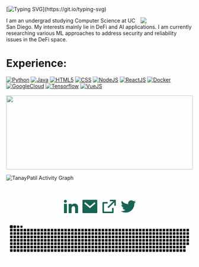 [![Typing SVG](https://readme-typing-svg.herokuapp.com?color=FFFFFF&size=39&multiline=true&width=700&lines=Hey!)](https://git.io/typing-svg)

<a href="#"><img width="28%" height="auto" align="right" src="https://github.com/rajput2107/rajput2107/blob/master/Assets/Developer.gif" /></a>

I am an undergrad studying Computer Science at UC San Diego. My interests mainly lie in DeFi and AI applications. I am currently researching various ML approaches to address security and reliability issues in the DeFi space.

  
# Experience:
<div>
  <a href='' target="_blank"><img src="https://www.vectorlogo.zone/logos/python/python-ar21.svg" alt="Python"/></a>
  <a href='' target="_blank"><img src="https://www.vectorlogo.zone/logos/java/java-ar21.svg" alt="Java"/></a>
  <a href='' target="_blank"><img src="https://www.vectorlogo.zone/logos/w3_html5/w3_html5-ar21.svg" alt="HTML5"/></a>
  <a href='' target="_blank"><img src="https://www.vectorlogo.zone/logos/w3_css/w3_css-ar21.svg" alt="CSS"/></a>
  <a href='' target="_blank"><img src="https://www.vectorlogo.zone/logos/nodejs/nodejs-ar21.svg" alt="NodeJS"/></a>
  <a href='' target="_blank"><img src="https://www.vectorlogo.zone/logos/reactjs/reactjs-ar21.svg" alt="ReactJS"/></a>
  <a href='' target="_blank"><img src="https://www.vectorlogo.zone/logos/docker/docker-ar21.svg" alt="Docker"/></a>
  <a href='' target="_blank"><img src="https://www.vectorlogo.zone/logos/google_cloud/google_cloud-ar21.svg" alt="GoogleCloud"/></a>
  <a href='' target="_blank"><img src="https://www.vectorlogo.zone/logos/tensorflow/tensorflow-ar21.svg" alt="Tensorflow"/></a>
  <a href='' target="_blank"><img src="https://www.vectorlogo.zone/logos/vuejs/vuejs-ar21.svg" alt="VueJS"/></a>
</div>

<br>
 <a > <img src="https://github-readme-stats.vercel.app/api/top-langs/?username=punnkam&layout=compact&show_icons=true&bg_color=0d1117,0d1117,0d1117&title_color=ced4da&text_color=ced4da"  align="center" height="200" width="100%"></a>

<br>

<p>
<a><img alt="TanayPatil Activity Graph" src="https://github-readme-activity-graph.cyclic.app/graph?username=tanpatil&bg_color=0D1117&color=ced4da&line=A8FDF6&point=FFFFFF&hide_border=true" /></a>
</p>
<br>
<p align="center">
  <p align="center">
    <a href="https://www.linkedin.com/in/tanaypa/" alt="Linkedin"><img src="readme/linkedin-fill.svg"></a>
    <a href="mailto:tanay@tanaypatil.tech" alt="Contact me"><img src="readme/mail-fill.svg"></a>
    <a href="https://tanaypatil.tech" alt="My site"><img src="readme/external-link-line.svg"></a>
    <a href="https://twitter.com/tanaypatil2003" alt="Twitter"><img src="readme/twitter-fill.svg"></a>
  </p>

![snake gif](https://github.com/tanpatil/tanpatil/blob/output/github-contribution-grid-snake.svg)

<!--
**tanpatil/tanpatil** is a ✨ _special_ ✨ repository because its `README.md` (this file) appears on your GitHub profile.

Here are some ideas to get you started:

- 🔭 I’m currently working on ...
- 🌱 I’m currently learning ...
- 👯 I’m looking to collaborate on ...
- 🤔 I’m looking for help with ...
- 💬 Ask me about ...
- 📫 How to reach me: ...
- 😄 Pronouns: ...
- ⚡ Fun fact: ...
-->
